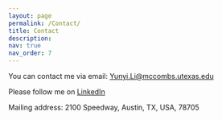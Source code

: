 ```yaml
---
layout: page
permalink: /Contact/
title: Contact
description: 
nav: true
nav_order: 7
---
```


You can contact me via email: Yunyi.Li@mccombs.utexas.edu

Please follow me on [LinkedIn](https://www.linkedin.com/in/yunyi-li/)

Mailing address: 2100 Speedway, Austin, TX, USA, 78705
